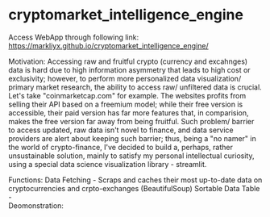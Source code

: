 # cryptomarket_intelligence_engine
Access WebApp through following link: https://markliyx.github.io/cryptomarket_intelligence_engine/

Motivation: 
Accessing raw and fruitful crypto (currency and excahnges) data is hard due to high information asymmetry that leads to high cost or exclusivity; however, 
to perform more personalized data visualization/ primary market research, the ability to access raw/ unfiltered data is crucial. Let's take "coinmarketcap.com" 
for example. The websites profits from selling their API based on a freemium model; while their free version is accessible, their paid version has far more features 
that, in comparision, makes the free version far away from being fruitful. Such problem/ barrier to access updated, raw data isn't novel to finance, and data service 
providers are alert about keeping such barrier; thus, being a "no namer" in the world of crypto-finance, I've decided to build a, perhaps, rather unsustainable 
solution, mainly to satisfy my personal intellectual curiosity, using a special data science visualization library - streamlit. 

Functions: 
Data Fetching - Scraps and caches their most up-to-date data on cryptocurrencies and crpto-exchanges (BeautifulSoup)
Sortable Data Table -  
Deomonstration: 

